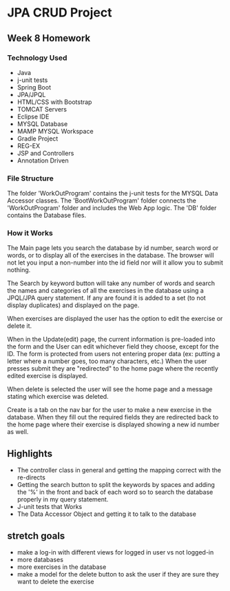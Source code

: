# JPA CRUD Project

## Week 8 Homework

### Technology Used

* Java
* j-unit tests
* Spring Boot
* JPA/JPQL
* HTML/CSS with Bootstrap
* TOMCAT Servers
* Eclipse IDE
* MYSQL Database
* MAMP MYSQL Workspace
* Gradle Project
* REG-EX
* JSP and Controllers
* Annotation Driven

### File Structure

The folder 'WorkOutProgram' contains the j-unit tests for the MYSQL Data Accessor classes. The 'BootWorkOutProgram' folder connects the 'WorkOutProgram' folder and includes the Web App logic. The 'DB' folder contains the Database files.

### How it Works

The Main page lets you search the database by id number, search word or words, or to display all of the exercises in the database. The browser will not let you input a non-number into the id field nor will it allow you to submit nothing.

The Search by keyword button will take any number of words and search the names and categories of all the exercises in the database using a JPQL/JPA query statement. If any are found it is added to a set (to not display duplicates) and displayed on the page.

When exercises are displayed the user has the option to edit the exercise or delete it.

When in the Update(edit) page, the current information is pre-loaded into the form and the User can edit whichever field they choose, except for the ID. The form is protected from users not entering proper data (ex: putting a letter where a number goes, too many characters, etc.) When the user presses submit they are "redirected" to the home page where the recently edited exercise is displayed.

When delete is selected the user will see the home page and a message stating which exercise was deleted.

Create is a tab on the nav bar for the user to make a new exercise in the database. When they fill out the required fields they are redirected back to the home page where their exercise is displayed showing a new id number as well.

## Highlights

* The controller class in general and getting the mapping correct with the re-directs
* Getting the search button to split the keywords by spaces and adding the '%' in the front and back of each word so to search the database properly in my query statement.
* J-unit tests that Works
* The Data Accessor Object and getting it to talk to the database

## stretch goals
* make a log-in with different views for logged in user vs not logged-in
* more databases
* more exercises in the database
* make a model for the delete button to ask the user if they are sure they want to delete the exercise
